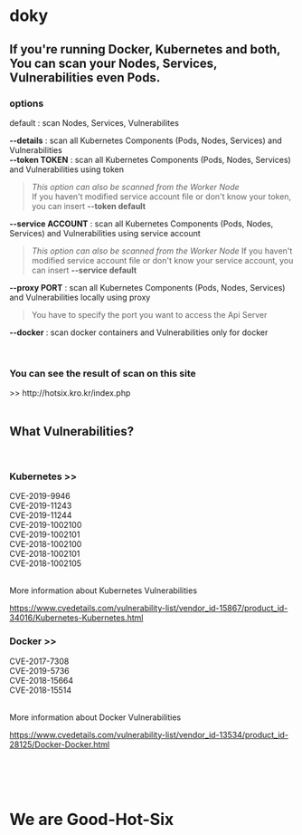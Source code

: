# doky

<h2>If you're running Docker, Kubernetes and both,</br> 
  You can scan your Nodes, Services, Vulnerabilities even Pods.</h2>

<h3>options</h3>

default : scan Nodes, Services, Vulnerabilites

__--details__ : scan all Kubernetes Components (Pods, Nodes, Services) and Vulnerabilities</br> 
__--token TOKEN__ : scan all Kubernetes Components (Pods, Nodes, Services) and Vulnerabilities using token</br> 
  >_This option can also be scanned from the Worker Node_</br> 
  > If you haven't modified service account file or don't know your token,
  > you can insert  __--token default__
  
__--service ACCOUNT__ : scan all Kubernetes Components (Pods, Nodes, Services) and Vulnerabilities using service account</br> 
  >_This option can also be scanned from the Worker Node_
  > If you haven't modified service account file or don't know your service account,
  > you can insert  __--service default__
  
__--proxy PORT__ : scan all Kubernetes Components (Pods, Nodes, Services) and Vulnerabilities locally using proxy
  > You have to specify the port you want to access the Api Server
  
__--docker__ : scan docker containers and Vulnerabilities only for docker

</br>
<h3>You can see the result of scan on this site</h3>
>> http://hotsix.kro.kr/index.php
</br>
</br>

<h2>What Vulnerabilities?</h2>
</br>
<h3>Kubernetes >></h3>

CVE-2019-9946</br> 
CVE-2019-11243</br> 
CVE-2019-11244</br> 
CVE-2019-1002100</br> 
CVE-2019-1002101</br> 
CVE-2018-1002100</br> 
CVE-2018-1002101</br> 
CVE-2018-1002105</br> 

</br> 
More information about Kubernetes Vulnerabilities </br> 

https://www.cvedetails.com/vulnerability-list/vendor_id-15867/product_id-34016/Kubernetes-Kubernetes.html
</br>


<h3>Docker >></h3>

CVE-2017-7308</br> 
CVE-2019-5736</br> 
CVE-2018-15664</br> 
CVE-2018-15514</br> 

</br> 
More information about Docker Vulnerabilities </br> 

https://www.cvedetails.com/vulnerability-list/vendor_id-13534/product_id-28125/Docker-Docker.html
</br></br></br></br></br>  
<h1>We are Good-Hot-Six</h1></br> </br> 
